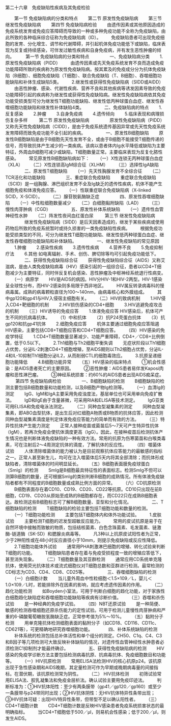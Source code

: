 第二十六章　免疫缺陷性疾病及其免疫检验

　　第一节 免疫缺陷病的分类和特点
　　第二节 原发性免疫缺陷病
　　第三节 继发性免疫缺陷病
　　第四节 免疫缺陷病检验
　　由遗传因素或其他原因造成的免疫系统发育或免疫应答障碍而导致的一种或多种免疫功能不全称为免疫缺陷，由此所致的各种临床综合征称为免疫缺陷病（ID）。 
　　免疫缺陷患者可出现免疫细胞的发育、分化增生、调节和代谢障碍，并引起机体免疫功能低下或缺陷，临床表现为反复或持续感染，可伴发过敏性疾病和自身免疫病，并有发生恶性肿瘤的倾向。 
　　
第一节 免疫缺陷病的分类和特点
　　
　　一、免疫缺陷病分类
　　1.原发性免疫缺陷病（PIDD） 
　　由遗传因素或先天免疫系统发育不良而造成免疫功能障碍所致的疾病称为原发性免疫缺陷病。按其累及的免疫成分分为抗体免疫缺陷（B细胞）、细胞免疫缺陷（T细胞）、联合免疫缺陷（T、B细胞）、吞噬细胞功能缺陷和补体生成缺陷5类。 
　　2.继发性或获得性免疫缺陷病（SIDD或AlDD） 
　　由恶性肿瘤、感染、代谢性疾病、营养不良和其他疾病等诱发因素导致的免疫功能障碍引起的疾病称为继发性或获得性免疫缺陷病。继发性免疫缺陷病依其免疫功能受损类型可分为继发性T细胞功能缺陷、继发性低丙种球蛋白血症、继发性吞噬细胞功能缺陷和继发性补体缺陷4类。 
　　
　　二、免疫缺陷病的特点
　　1.反复感染
　　2.肿瘤
　　3.自身免疫病 
　　4.遗传倾向 
　　5.临床表现和病理损伤复杂多样
　　
第二节 原发性免疫缺陷病
　　
　　原发性免疫缺陷病（PIDD）又称先天性免疫缺陷病（CIDD），是由于免疫系统遗传基因异常或先天性免疫系统发育障碍而致免疫功能不全引起的疾病。 
　　
　　一、原发性B细胞缺陷
　　原发性B细胞缺陷是由于B细胞先天性发育不全，或由于B细胞不能接受T细胞传递的信号，而导致抗体产生减少的一类疾病。该病以患者体内Ig水平降低或缺陷为主要特征，外周血B细胞可减少或缺陷，T细胞数量正常。主要临床表现为反复化脓性感染。 
　　常见原发性B细胞缺陷病如下： 
　　（一）X性连锁无丙种球蛋白血症（XLA）
　　（二）X性连锁高IgM综合征（XLHM） 
　　（三）选择性IgA缺陷
　　
　　二、原发性T细胞缺陷
　　（一）先天性胸腺发育不全综合征
　　（二）TCR活化和功能缺陷
　　
　　三、重症联合免疫缺陷
　　重症联合免疫缺陷（SCID）是一组胸腺、淋巴组织发育不全及Ig缺乏的遗传性疾病，机体不能产生细胞免疫和体液免疫应答。 
　　（一）性联重症联合免疫缺陷病（X-linked SCID，X-SCID）。
　　（二）腺苷脱氨酶缺乏症
　　
　　四、原发性吞噬细胞缺陷
　　（一）中性粒细胞数量减少
　　（二）白细胞黏附缺陷（LAD）
　　（三）慢性肉芽肿病（CGD）
　　
　　五、原发性补体系统缺陷
　　（一）遗传性血管神经性水肿
　　（二）阵发性夜间血红蛋白尿
　　
第三节 继发性免疫缺陷病
　　
　　继发性免疫缺陷病（SIDD）是后天因素造成的，继发于某些疾病或使用药物后所致的免疫系统暂时或持久损害的一类免疫缺陷性疾病。
　　根据免疫功能受损类型的不同，可分为继发性T细胞功能缺陷、继发性低丙种球蛋白血症、继发性吞噬细胞功能缺陷和补体缺陷。 
　　
　　一、继发性免疫缺陷的常见原因
　　1.肿瘤
　　2.感染性疾病 
　　3.遗传性疾病 
　　4.营养不良
　　5.免疫抑制疗法
　　6.其他 如电离辐射、手术、创伤、脾切除等均可引起免疫功能低下。 
　　
　　二、获得性免疫缺陷综合征
　　获得性免疫缺陷综合征（AIDS）又称艾滋病，是由人类免疫缺陷病毒（HIV）感染引起的一组综合征，患者以CD4+T细胞减少为主要特征，同时伴反复机会感染、恶性肿瘤及中枢神经系统退行性病变。 
　　（一）病原学
　　HIV是AIDS的病因。HIV分HIV-1和HIV-2两型。HIV-1感染呈全球性分布，而HIV-2感染则多局限于西非地区。 
　　HIV属反转录病毒科的慢病毒属。成熟的病毒颗粒直径为100～140nm，由病毒核心和外膜组成。 
　　其中gp120和gp41与HIV入侵宿主细胞有关。 
　　（二）HIV的致病机制
　　1.HIV侵入CD4+靶细胞的机制
　　2.HIV损伤感染的CD4+细胞
　　3.HIV逃避免疫攻击的机制
　　（三）HIV诱导的免疫应答
　　1.体液免疫应答 HIV感染后，机体可产生不同的抗病毒抗体。
　　（1）中和抗体 
　　（2）抗P24壳蛋白抗体 
　　（3）抗gp120和抗gp41抗体 
　　2.细胞免疫应答 
　　机体主要通过细胞免疫应答阻遏HIV感染，主要包括CD8+T细胞应答和CD4+T细胞应答。 
　　（四）HIV感染的免疫学特征
　　1.CD4+T细胞数量显著减少、功能严重障碍，CD4+／CD8+比例倒置，低于0.5以下。 
　　2.Th1细胞与Th2细胞平衡失调
　　无症状阶段以Th1细胞占优势，分泌IL-2刺激CD4+T细胞增殖，至AIDS期则以Th2细胞占优势，分泌IL-4和IL-10抑制Th1细胞分泌IL2，从而削弱CTL的细胞毒效应。
　　3.抗原呈递细胞功能降低
　　4.B细胞功能异常 
　　（五）HIV感染的临床特点
　　①机会性感染：是AIDS患者死亡的主要原因。 
　　②恶性肿瘤：AIDS患者易伴发Kaposi肉瘤和恶性淋巴瘤。 
　　③神经系统损害：约60%的AIDS患者出现AIDS痴呆症。 
　　
第四节 免疫缺陷病检验
　　
　　一、B细胞缺陷的检测
　　B细胞缺陷的检测主要包括B细胞数量和功能检测，以及B细胞产物Ig检测等。 
　　（一）血清Ig的测定
　　IgG、IgM和IgA主要采用免疫浊度法，基层单位也可采用单向免疫扩散法。 
　　IgD和IgE由于含量甚微，可采用RIA和ELISA等技术测定。 
　　IgG亚类可用ELISA和免疫电泳法测定。 
　　（二）同种血型凝集素的测定
　　同种血型凝集素，即ABO血型抗体，是出生后对红细胞A物质或B物质的抗体应答，因此检测同种血型凝集素滴度是判定体液免疫应答能力的简单而有效的方法。 
　　（三）特异性抗体产生能力测定
　　正常人接种疫苗或菌苗后5～7天可产生特异性抗体（IgM），若再次免疫会使抗体滴度更高（IgG）。因此，在接种疫苗后检测抗体产生情况也是判断体液免疫缺陷的一种有效方法。常用的抗原为伤寒菌苗和白喉类毒素，可在注射后2～4周测定抗体的滴度，了解抗体的反应性。
　　（四）噬菌体试验
　　人体清除噬菌体的能力被认为是目前观察抗体应答能力的最敏感的指标之一。正常人甚至新生儿，均可在注入噬菌体后5天内将其全部清除；而抗体形成缺陷者，清除噬菌体的时间明显延长。 
　　（五）B细胞表面膜免疫球蛋白（SmIg）的检测
　　SmIg是B细胞最具特征性的表面标志。检测SmIg不但可以测算B细胞的数量，还可根据SmIg的类别判断B细胞的成熟情况。所有体液免疫缺陷者都有不同程度的B细胞数量或成熟比例方面的异常。
　　（六）CD抗原检测
　　B细胞表面存在着CD10、CD19、CD20、CD22等抗原。CD10只出现在前B细胞，CD19、CD20从原始至成熟的B细胞都存在，而CD22只在成熟B细胞表达。故检测这些B细胞标志可了解B细胞数量、亚型和分化情况。 
　　
　　二、T细胞缺陷的检测
　　T细胞缺陷的检验主要包括T细胞功能和数量的检测。 
　　（一）T细胞功能检测
　　主要包括T细胞体内和体外功能试验。 
　　1.皮肤试验
　　主要检测T细胞的迟发型超敏反应能力。 
　　常用的皮试抗原是易于在自然环境中接触而致敏的物质，包括结核菌素、白色念珠菌素、毛发菌素、链激酶-链道酶（SK-SD）和腮腺炎病毒等。 
　　凡3种以上抗原皮试阳性者为正常，少于2种阳性或在48小时反应直径小于10mm，则提示免疫缺陷或反应性降低。 
　　2.T细胞功能体外试验
　　通常用PHA刺激淋巴细胞的增殖、转化试验来判断T细胞的功能。
　　T细胞缺陷患者存在着与免疫受损程度一致的增殖应答低下，甚至消失现象。
　　（二）T细胞数量及其亚群检测
　　通常应用CD系统单克隆抗体，使用荧光抗体技术或流式细胞仪对T细胞总数和亚群进行检测。最常检测的CD标志为CD3、CD4、CD8、CD25等。
　　
　　三、吞噬细胞缺陷的检测
　　（一）白细胞计数
　　当儿童外周血中性粒细胞＜1.5×109／L，婴儿＜1.0×109／L时，若能排除外在因素的影响，就应考虑遗传因素的作用。
　　（二）趋化功能检测
　　如Boyden小室法，可用于判断白细胞的趋化功能，对于家族性白细胞趋化缺陷症和吞噬细胞功能缺陷等疾病有诊断价值。
　　（三）吞噬和杀伤试验
　　是一种经典的免疫学试验。
　　（四）NBT还原试验
　　是一种简便、敏感的检测吞噬细胞还原杀伤能力的定性试验。可用于检测儿童慢性肉芽肿病和严重的6-磷酸葡萄糖脱氢酶缺乏症。正常参考值为5%～10%。
　　（五）黏附分子检测
　　用单克隆抗体检测细胞表面的黏附分子（如CD18、CD116、CD11c、CD621等），可更精确地研究吞噬细胞功能。
　
　　四、补体系统缺陷的检测
　　补体系统的检测包括总补体活性和单个组分的测定。CH50、C1q、C4、C3和B因子等几项检测可大致反映补体缺陷的情况，对遗传性血管神经性水肿患者必须检测C1抑制剂才能最终确诊。
　　
　　五、获得性免疫缺陷病的检测
　　HIV感染的免疫学诊断方法主要包括检测病毒抗原、抗病毒抗体、免疫细胞数目和功能等。
　　（一）HIV抗原检测
　　常用ELISA法检测HIV的核心抗原p24。该抗原出现于急性感染期和AIDS晚期，其定量检测可作为早期或晚期病毒量的间接指标。在潜伏期，该抗原检测常为阴性。
　　（二） HIV抗体检测
　　初筛试验常用ELISA法、胶乳凝集法和免疫金层析法。确认试验主要用免疫印迹法。 
　　判断标准为：①HIV抗体阳性：至少有两条膜带（gp41／gp120／gp160）或至少一条膜带与p24带同时出现；②HIV抗体阴性：无HIV抗体特异性条带出现；③HIV抗体可疑：出现HIV特异性条带，但带型不足以确认阳性者。
　　（三）CD4+T细胞计数
　　CD4+T细胞计数是反映HIV感染患者免疫系统损害状态的最明确指标。 
　　当CD4+T细胞低于500／μl，则易机会性感染；低于200／μl，则发生AIDS。
